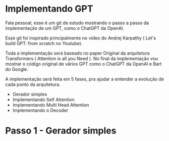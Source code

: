 # Implementando GPT
Fala pessoal, esse é um git de estudo mostrando o passo a passo da implementação de um GPT, como o ChatGPT da OpenAI.

Esse git foi inspirado principalmente no vídeo do Andrej Karpathy ( Let's build GPT: from scratch no Youtube).

Toda a implementação será baseado no paper Original da arquitetura Transformers ( Attention is all you Need ).
No final da implementação vou mostrar o código original de vários GPT como o ChatGPT da OpenAI e Bart do Google.

A implementação será feita em 5 fases, pra ajudar a entender a evolução de cada ponto da arquitetura.
* Gerador simples
* Implementando Self Attention
* Implementando Multi Head Attention
* Implementando o Decoder

# Passo 1 - Gerador simples

